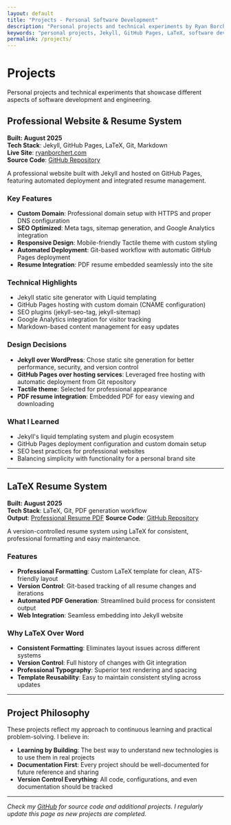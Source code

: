 ```yaml
---
layout: default
title: "Projects - Personal Software Development"
description: "Personal projects and technical experiments by Ryan Borchert, showcasing web development, automation, and engineering tools."
keywords: "personal projects, Jekyll, GitHub Pages, LaTeX, software development, engineering tools"
permalink: /projects/
---
```


# Projects

Personal projects and technical experiments that showcase different aspects of software development and engineering.

## **Professional Website & Resume System**

**Built: August 2025**  
**Tech Stack**: Jekyll, GitHub Pages, LaTeX, Git, Markdown  
**Live Site**: [ryanborchert.com](https://ryanborchert.com)  
**Source Code**: [GitHub Repository](https://github.com/ryanborchert/ryanborchert.github.io)

A professional website built with Jekyll and hosted on GitHub Pages, featuring automated deployment and integrated resume management.

### **Key Features**
- **Custom Domain**: Professional domain setup with HTTPS and proper DNS configuration
- **SEO Optimized**: Meta tags, sitemap generation, and Google Analytics integration
- **Responsive Design**: Mobile-friendly Tactile theme with custom styling
- **Automated Deployment**: Git-based workflow with automatic GitHub Pages deployment
- **Resume Integration**: PDF resume embedded seamlessly into the site

### **Technical Highlights**
- Jekyll static site generator with Liquid templating
- GitHub Pages hosting with custom domain (CNAME configuration)
- SEO plugins (jekyll-seo-tag, jekyll-sitemap)
- Google Analytics integration for visitor tracking
- Markdown-based content management for easy updates

### **Design Decisions**
- **Jekyll over WordPress**: Chose static site generation for better performance, security, and version control
- **GitHub Pages over hosting services**: Leveraged free hosting with automatic deployment from Git repository
- **Tactile theme**: Selected for professional appearance
- **PDF resume integration**: Embedded PDF for easy viewing and downloading

### **What I Learned**
- Jekyll's liquid templating system and plugin ecosystem
- GitHub Pages deployment configuration and custom domain setup
- SEO best practices for professional websites
- Balancing simplicity with functionality for a personal brand site

---

## **LaTeX Resume System**

**Built: August 2025**  
**Tech Stack**: LaTeX, Git, PDF generation workflow  
**Output**: [Professional Resume PDF](/resume/ryan-f-borchert-resume.pdf)
**Source Code**: [GitHub Repository](https://github.com/ryanborchert/resume)

A version-controlled resume system using LaTeX for consistent, professional formatting and easy maintenance.

### **Features**
- **Professional Formatting**: Custom LaTeX template for clean, ATS-friendly layout
- **Version Control**: Git-based tracking of all resume changes and iterations
- **Automated PDF Generation**: Streamlined build process for consistent output
- **Web Integration**: Seamless embedding into Jekyll website

### **Why LaTeX Over Word**
- **Consistent Formatting**: Eliminates layout issues across different systems
- **Version Control**: Full history of changes with Git integration
- **Professional Typography**: Superior text rendering and spacing
- **Template Reusability**: Easy to maintain consistent styling across updates

---

## **Project Philosophy**

These projects reflect my approach to continuous learning and practical problem-solving. I believe in:

- **Learning by Building**: The best way to understand new technologies is to use them in real projects
- **Documentation First**: Every project should be well-documented for future reference and sharing
- **Version Control Everything**: All code, configurations, and even documentation should be tracked

---

*Check my [GitHub](https://github.com/ryanborchert) for source code and additional projects. I regularly update this page as new projects are completed.*